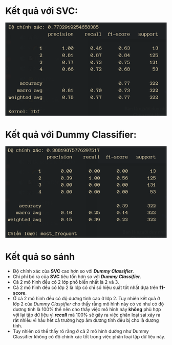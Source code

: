 # Kết quả với SVC:

![1731065198177](images/RESULT/1731065198177.png)

# Kết quả với Dummy Classifier:

![1731065164157](images/RESULT/1731065164157.png)

# Kết quả so sánh

- Độ chính xác của **SVC** cao hơn so với ***Dummy Classifier***.
- Chi phí bỏ ra của **SVC** tiêu tốn hơn so với ***Dummy Classifier***.
- Cả 2 mô hình đều có 2 lớp phổ biến nhất là 2 và 3.
- Cả 2 mô hình đều có lớp 2 là lớp có chỉ số hiệu suất tốt nhất dựa trên **f1-score**.
- Ở cả 2 mô hình đều có độ dương tính cao ở lớp 2. Tuy nhiên kết quả ở lớp 2 của *Dummy Classifier* cho thấy rằng mô hình này có vẻ như có độ dương tính là 100% thế nên cho thấy việc mô hình này **không** phù hợp với lại tập dữ liệu vì ***recall*** mà 100% sẽ gây ra việc phân loại sai xảy ra rất nhiều vì hầu hết cả trường hợp âm dương tính đều bị cho là dương tính.
- Tuy nhiên có thể thấy rõ rằng ở cả 2 mô hình dường như Dummy Classifier không có độ chính xác tốt trong việc phân loại tập dữ liệu này.
